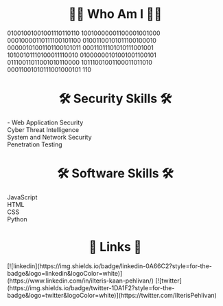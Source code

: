 <h1 align="center"> 🕵️‍♂️ Who Am I 🕵️‍♂️ </h1>
<p>01001001001001110110110
10010000001100001001000
00010000110111100101100
01001100101011100100010
00000101001101100101011
00011011101010111001001<br>
10100101110100011110010
01000000101001001100101
01110011011001010110000
10111001001100011011010
00011001010111001000101
110</p>

<h1 align="center"> 🛠 Security Skills 🛠 </h1>
<p>- Web Application Security<br>
Cyber Threat Intelligence<br>
System and Network Security<br>
Penetration Testing</p>

<h1 align="center"> 🛠 Software Skills 🛠 </h1>
<p>JavaScript<br>
HTML<br>
CSS<br>
Python</p>

<h1 align="center"> 🔗 Links 🔗 </h1>
[![linkedin](https://img.shields.io/badge/linkedin-0A66C2?style=for-the-badge&logo=linkedin&logoColor=white)](https://www.linkedin.com/in/ilteris-kaan-pehlivan/)
[![twitter](https://img.shields.io/badge/twitter-1DA1F2?style=for-the-badge&logo=twitter&logoColor=white)](https://twitter.com/IlterisPehlivan)
